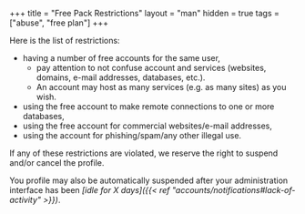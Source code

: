 +++
title = "Free Pack Restrictions"
layout = "man"
hidden = true
tags = ["abuse", "free plan"]
+++

Here is the list of restrictions:

- having a number of free accounts for the same user,
    - pay attention to not confuse account and services (websites, domains, e-mail addresses, databases, etc.).
    - An account may host as many services (e.g. as many sites) as you wish.
- using the free account to make remote connections to one or more databases,
- using the free account for commercial websites/e-mail addresses,
- using the account for phishing/spam/any other illegal use.

If any of these restrictions are violated, we reserve the right to suspend and/or cancel the profile.

You profile may also be automatically suspended after your administration interface has been *[idle for X days]({{< ref "accounts/notifications#lack-of-activity" >}})*.
